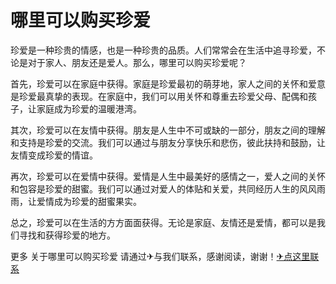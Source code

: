 # 哪里可以购买珍爱

珍爱是一种珍贵的情感，也是一种珍贵的品质。人们常常会在生活中追寻珍爱，不论是对于家人、朋友还是爱人。那么，哪里可以购买珍爱呢？

首先，珍爱可以在家庭中获得。家庭是珍爱最初的萌芽地，家人之间的关怀和爱意是珍爱最真挚的表现。在家庭中，我们可以用关怀和尊重去珍爱父母、配偶和孩子，让家庭成为珍爱的温暖港湾。

其次，珍爱可以在友情中获得。朋友是人生中不可或缺的一部分，朋友之间的理解和支持是珍爱的交流。我们可以通过与朋友分享快乐和悲伤，彼此扶持和鼓励，让友情变成珍爱的情谊。

再次，珍爱可以在爱情中获得。爱情是人生中最美好的感情之一，爱人之间的关怀和包容是珍爱的甜蜜。我们可以通过对爱人的体贴和关爱，共同经历人生的风风雨雨，让爱情成为珍爱的甜蜜果实。

总之，珍爱可以在生活的方方面面获得。无论是家庭、友情还是爱情，都可以是我们寻找和获得珍爱的地方。

更多 关于哪里可以购买珍爱 请通过✈与我们联系，感谢阅读，谢谢！[✈点这里联系](https://ss.k02.cc)